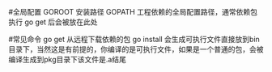 #全局配置
GOROOT 安装路径
GOPATH 工程依赖的全局配置路径，通常依赖包执行 go get 后会被放在此处

#常见命令
go get 从远程下载依赖的包
go install 会生成可执行文件直接放到bin目录下，当然这是有前提的，你编译的是可执行文件，如果是一个普通的包，会被编译生成到pkg目录下该文件是.a结尾
